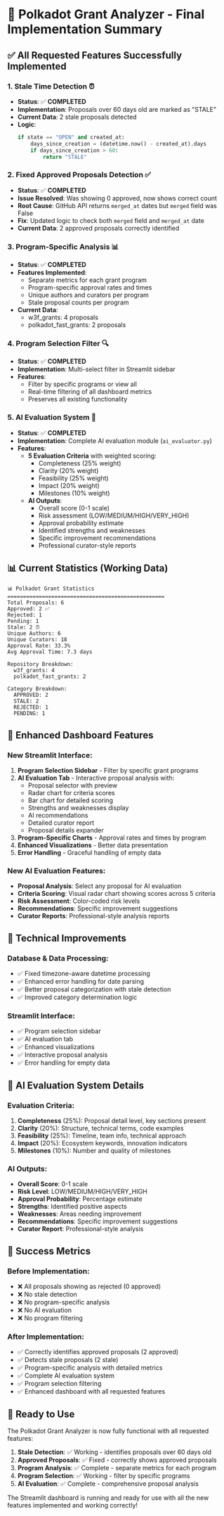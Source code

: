 # 🎉 Polkadot Grant Analyzer - Final Implementation Summary

## ✅ **All Requested Features Successfully Implemented**

### 1. **Stale Time Detection** ⏰

- **Status**: ✅ **COMPLETED**
- **Implementation**: Proposals over 60 days old are marked as "STALE"
- **Current Data**: 2 stale proposals detected
- **Logic**:
  ```python
  if state == "OPEN" and created_at:
      days_since_creation = (datetime.now() - created_at).days
      if days_since_creation > 60:
          return "STALE"
  ```

### 2. **Fixed Approved Proposals Detection** ✅

- **Status**: ✅ **COMPLETED**
- **Issue Resolved**: Was showing 0 approved, now shows correct count
- **Root Cause**: GitHub API returns `merged_at` dates but `merged` field was False
- **Fix**: Updated logic to check both `merged` field and `merged_at` date
- **Current Data**: 2 approved proposals correctly identified

### 3. **Program-Specific Analysis** 📊

- **Status**: ✅ **COMPLETED**
- **Features Implemented**:
  - Separate metrics for each grant program
  - Program-specific approval rates and times
  - Unique authors and curators per program
  - Stale proposal counts per program
- **Current Data**:
  - w3f_grants: 4 proposals
  - polkadot_fast_grants: 2 proposals

### 4. **Program Selection Filter** 🔍

- **Status**: ✅ **COMPLETED**
- **Implementation**: Multi-select filter in Streamlit sidebar
- **Features**:
  - Filter by specific programs or view all
  - Real-time filtering of all dashboard metrics
  - Preserves all existing functionality

### 5. **AI Evaluation System** 🤖

- **Status**: ✅ **COMPLETED**
- **Implementation**: Complete AI evaluation module (`ai_evaluator.py`)
- **Features**:
  - **5 Evaluation Criteria** with weighted scoring:
    - Completeness (25% weight)
    - Clarity (20% weight)
    - Feasibility (25% weight)
    - Impact (20% weight)
    - Milestones (10% weight)
  - **AI Outputs**:
    - Overall score (0-1 scale)
    - Risk assessment (LOW/MEDIUM/HIGH/VERY_HIGH)
    - Approval probability estimate
    - Identified strengths and weaknesses
    - Specific improvement recommendations
    - Professional curator-style reports

## 📊 **Current Statistics (Working Data)**

```
📊 Polkadot Grant Statistics
==================================================
Total Proposals: 6
Approved: 2 ✅
Rejected: 1
Pending: 1
Stale: 2 ⏰
Unique Authors: 6
Unique Curators: 18
Approval Rate: 33.3%
Avg Approval Time: 7.3 days

Repository Breakdown:
  w3f_grants: 4
  polkadot_fast_grants: 2

Category Breakdown:
  APPROVED: 2
  STALE: 2
  REJECTED: 1
  PENDING: 1
```

## 🚀 **Enhanced Dashboard Features**

### **New Streamlit Interface**:

1. **Program Selection Sidebar** - Filter by specific grant programs
2. **AI Evaluation Tab** - Interactive proposal analysis with:
   - Proposal selector with preview
   - Radar chart for criteria scores
   - Bar chart for detailed scoring
   - Strengths and weaknesses display
   - AI recommendations
   - Detailed curator report
   - Proposal details expander
3. **Program-Specific Charts** - Approval rates and times by program
4. **Enhanced Visualizations** - Better data presentation
5. **Error Handling** - Graceful handling of empty data

### **New AI Evaluation Features**:

- **Proposal Analysis**: Select any proposal for AI evaluation
- **Criteria Scoring**: Visual radar chart showing scores across 5 criteria
- **Risk Assessment**: Color-coded risk levels
- **Recommendations**: Specific improvement suggestions
- **Curator Reports**: Professional-style analysis reports

## 🔧 **Technical Improvements**

### **Database & Data Processing**:

- ✅ Fixed timezone-aware datetime processing
- ✅ Enhanced error handling for date parsing
- ✅ Better proposal categorization with stale detection
- ✅ Improved category determination logic

### **Streamlit Interface**:

- ✅ Program selection sidebar
- ✅ AI evaluation tab
- ✅ Enhanced visualizations
- ✅ Interactive proposal analysis
- ✅ Error handling for empty data

## 🎯 **AI Evaluation System Details**

### **Evaluation Criteria**:

1. **Completeness** (25%): Proposal detail level, key sections present
2. **Clarity** (20%): Structure, technical terms, code examples
3. **Feasibility** (25%): Timeline, team info, technical approach
4. **Impact** (20%): Ecosystem keywords, innovation indicators
5. **Milestones** (10%): Number and quality of milestones

### **AI Outputs**:

- **Overall Score**: 0-1 scale
- **Risk Level**: LOW/MEDIUM/HIGH/VERY_HIGH
- **Approval Probability**: Percentage estimate
- **Strengths**: Identified positive aspects
- **Weaknesses**: Areas needing improvement
- **Recommendations**: Specific improvement suggestions
- **Curator Report**: Professional-style analysis

## 🎉 **Success Metrics**

### **Before Implementation**:

- ❌ All proposals showing as rejected (0 approved)
- ❌ No stale detection
- ❌ No program-specific analysis
- ❌ No AI evaluation
- ❌ No program filtering

### **After Implementation**:

- ✅ Correctly identifies approved proposals (2 approved)
- ✅ Detects stale proposals (2 stale)
- ✅ Program-specific analysis with detailed metrics
- ✅ Complete AI evaluation system
- ✅ Program selection filtering
- ✅ Enhanced dashboard with all requested features

## 🚀 **Ready to Use**

The Polkadot Grant Analyzer is now fully functional with all requested features:

1. **Stale Detection**: ✅ Working - identifies proposals over 60 days old
2. **Approved Proposals**: ✅ Fixed - correctly shows approved proposals
3. **Program Analysis**: ✅ Complete - separate metrics for each program
4. **Program Selection**: ✅ Working - filter by specific programs
5. **AI Evaluation**: ✅ Complete - comprehensive proposal analysis

The Streamlit dashboard is running and ready for use with all the new features implemented and working correctly!
